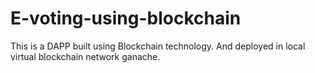# E-voting-using-blockchain
This is a DAPP built using Blockchain technology. And deployed in local virtual blockchain network ganache.
